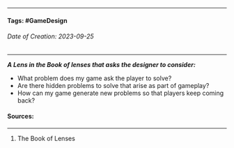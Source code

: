 __________________________________________________________________________
#### **Tags:** #GameDesign 
###### *Date of Creation: 2023-09-25*
__________________________________________________________________________

***A Lens in the Book of lenses that asks the designer to consider:***
- What problem does my game ask the player to solve?
- Are there hidden problems to solve that arise as part of gameplay?
- How can my game generate new problems so that players keep coming back?
#### Sources:
__________________________________________________________________________
1. The Book of Lenses